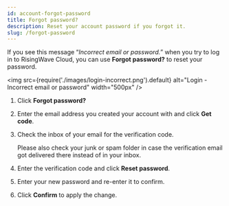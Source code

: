 ```yaml
---
id: account-forgot-password
title: Forgot password?
description: Reset your account password if you forgot it.
slug: /forgot-password
---
```


If you see this message “*Incorrect email or password.*” when you try to log in to RisingWave Cloud, you can use **Forgot password?** to reset your password.

<img
  src={require('./images/login-incorrect.png').default}
  alt="Login - Incorrect email or password"
  width="500px"
/>

1. Click **Forgot password?**

2. Enter the email address you created your account with and click **Get code**.

3. Check the inbox of your email for the verification code.

    Please also check your junk or spam folder in case the verification email got delivered there instead of in your inbox.

4. Enter the verification code and click **Reset password**.

5. Enter your new password and re-enter it to confirm.

6. Click **Confirm** to apply the change.
